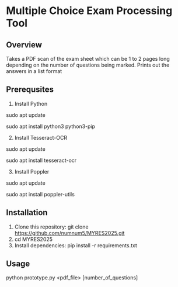 # Multiple Choice Exam Processing Tool

## Overview
Takes a PDF scan of the exam sheet which can be 1 to 2 pages long depending on the number of questions being marked.
Prints out the answers in a list format

## Prerequsites
1. Install Python

sudo apt update

sudo apt install python3 python3-pip

2. Install Tesseract-OCR

sudo apt update

sudo apt install tesseract-ocr

3. Install Poppler

sudo apt update

sudo apt install poppler-utils

## Installation
1. Clone this repository:
git clone https://github.com/numnum5/MYRES2025.git
2. cd MYRES2025
3. Install dependencies:
pip install -r requirements.txt

## Usage
python prototype.py <pdf_file> [number_of_questions]
